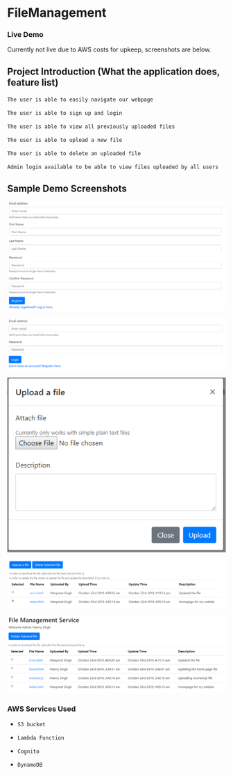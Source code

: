 # FileManagement

### Live Demo

Currently not live due to AWS costs for upkeep, screenshots are below.

## Project Introduction (What the application does, feature list)
  `The user is able to easily navigate our webpage`

  `The user is able to sign up and login`

  `The user is able to view all previously uploaded files`

  `The user is able to upload a new file`
  
  `The user is able to delete an uploaded file`
  
  `Admin login available to be able to view files uploaded by all users`
  

## Sample Demo Screenshots

![Custom Registration](https://github.com/mannysinghh11/FileManagement/blob/master/images/signup.png?raw=true "Custom Registration")

![Login](https://github.com/mannysinghh11/FileManagement/blob/master/images/login.png?raw=true "Login")

![Uploading a File](https://github.com/mannysinghh11/FileManagement/blob/master/images/uploadFile.png?raw=true "Uploading a file")

![Downloading, Updating, and Viewing files](https://github.com/mannysinghh11/FileManagement/blob/master/images/updateFile.png?raw=true "Downloading, Updating, and Viewing files")

![Admin Panel](https://github.com/mannysinghh11/FileManagement/blob/master/images/adminPanel.png?raw=true "Admin Panel")


### AWS Services Used
   * `S3 bucket`
 
   * `Lambda Function`

  * `Cognito`
 
  * `DynamoDB`
